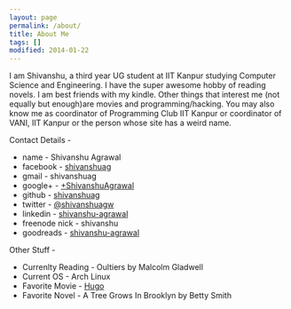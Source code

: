 ```yaml
---
layout: page
permalink: /about/
title: About Me
tags: []
modified: 2014-01-22
---
```


I am Shivanshu, a third year UG student at IIT Kanpur studying Computer Science and Engineering. I have the super awesome hobby of reading novels. I am best friends with my kindle. Other things that interest me (not equally but enough)are movies and programming/hacking. You may also know me as coordinator of Programming Club IIT Kanpur or coordinator  of VANI, IIT Kanpur or the person whose site has a weird name.

Contact Details -

* name - Shivanshu Agrawal
* facebook - [shivanshuag][1]
* gmail - shivanshuag
* google+ - [+ShivanshuAgrawal][2]
* github - [shivanshuag][3]
* twitter - [@shivanshuagw][4]
* linkedin - [shivanshu-agrawal][5]
* freenode nick - shivanshu
* goodreads - [shivanshu-agrawal][6]

Other Stuff - 

* Currenlty Reading - Oultiers by Malcolm Gladwell
* Current OS - Arch Linux
* Favorite Movie - [Hugo](http://www.imdb.com/title/tt0970179/)
* Favorite Novel - A Tree Grows In Brooklyn by Betty Smith

[1]: https://facebook.com/shivanshuag
[2]: https://google.com/+ShivanshuAgrawal
[3]: https://github.com/shivanshuag
[4]: https://twitter.com/shivanshuagw
[5]: http://in.linkedin.com/pub/shivanshu-agrawal/65/309/74
[6]: https://www.goodreads.com/user/show/25479921-shivanshu-agrawal